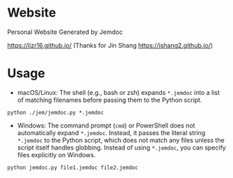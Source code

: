 # Website
Personal Website Generated by Jemdoc

https://lizr16.github.io/ (Thanks for Jin Shang https://jshang2.github.io/)

# Usage
- macOS/Linux: The shell (e.g., bash or zsh) expands `*.jemdoc` into a list of matching filenames before passing them to the Python script.

`python ./jem/jemdoc.py *.jemdoc`

- Windows: The command prompt (`cmd`) or PowerShell does not automatically expand `*.jemdoc`. Instead, it passes the literal string `*.jemdoc` to the Python script, which does not match any files unless the script itself handles globbing. Instead of using `*.jemdoc`, you can specify files explicitly on Windows.

 `python jemdoc.py file1.jemdoc file2.jemdoc`